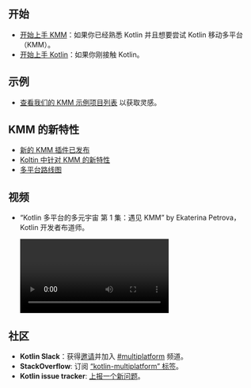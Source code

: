 [//]: # (title: KMM documentation)
[//]: # (auxiliary-id: Home)

## 开始

* [开始上手 KMM](getting-started.md)：如果你已经熟悉 Kotlin 并且想要尝试 Kotlin 移动多平台（KMM）。
* [开始上手 Kotlin](https://kotlinlang.org/docs/tutorials/getting-started.html)：如果你刚接触 Kotlin。

## 示例

* [查看我们的 KMM 示例项目列表](samples.md) 以获取灵感。

## KMM 的新特性

* [新的 KMM 插件已发布](kmm-plugin-releases.md)
* [Koltin 中针对 KMM 的新特性](whats-new-in-kotlin-for-kmm.md)
* [多平台路线图](https://youtrack.jetbrains.com/agiles/153-1251/current)
  
## 视频

* “Kotlin 多平台的多元宇宙 第 1 集：遇见 KMM” by Ekaterina Petrova，Kotlin 开发者布道师。

  <video href="mdN6P6RI__k" title="Kotlin Multiplatform Multiverse, Episode 1: Meet KMM!"/>

## 社区

* **Kotlin Slack**：获得[邀请](https://surveys.jetbrains.com/s3/kotlin-slack-sign-up)并加入 [#multiplatform](https://kotlinlang.slack.com/archives/C3PQML5NU) 频道。
* **StackOverflow**: 订阅 [“kotlin-multiplatform” 标签](https://stackoverflow.com/questions/tagged/kotlin-multiplatform)。
* **Kotlin issue tracker**: [上报一个新问题](https://youtrack.jetbrains.com/newIssue?project=KT)。

